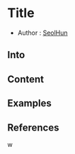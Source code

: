 <!--more-->
# Title
- Author : [SeolHun](https://github.com/Seolhun/)

## Into

## Content

## Examples

## References
w